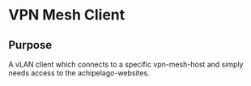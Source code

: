 # VPN Mesh Client

## Purpose

A vLAN client which connects to a specific vpn-mesh-host and simply needs access to the achipelago-websites.